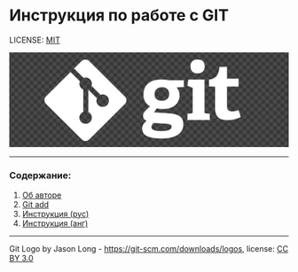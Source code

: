 # Инструкция по работе с GIT

LICENSE: [MIT](./license.md)

![](./assets/git_logo.png)

---
### Содержание:

1. [Об авторе](./aboutme.md)
2. [Git add](./add.md)
3. [Инструкция (рус)](./gitmain.md)
4. [Инструкция (анг)](./gitmaineng.md)




---

Git Logo by Jason Long - https://git-scm.com/downloads/logos, license: [CC BY 3.0](https://creativecommons.org/licenses/by/3.0/)


